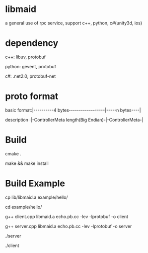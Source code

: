 libmaid
=======

a general use of rpc service, support c++, python, c#(unity3d, ios)

dependency
=======

c++: libuv, protobuf

python: gevent, protobuf

c#: .net2.0, protobuf-net

proto format
======

basic format:|----------4 bytes------------------|-----n bytes----|

description :|-ControllerMeta length(Big Endian)-|-ControllerMeta-|


Build
=======

cmake .

make && make install

Build Example
=======

cp lib/libmaid.a example/hello/

cd example/hello/

g++ client.cpp libmaid.a echo.pb.cc -lev -lprotobuf -o client

g++ server.cpp libmaid.a echo.pb.cc -lev -lprotobuf -o server

./server

./client
